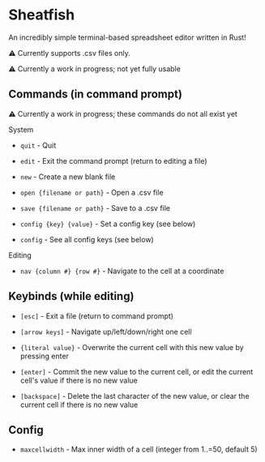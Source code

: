 # Sheatfish

An incredibly simple terminal-based spreadsheet editor written in Rust!

<!-- todo: add image of a sheatfish and a spreadsheet screenshot -->

:warning: Currently supports .csv files only.

:warning: Currently a work in progress; not yet fully usable

## Commands (in command prompt)

:warning: Currently a work in progress; these commands do not all exist yet

System

- `quit` -
Quit

- `edit` -
Exit the command prompt (return to editing a file)

- `new` - Create a new blank file

- `open {filename or path}` -
Open a .csv file

- `save {filename or path}` -
Save to a .csv file

- `config {key} {value}` -
Set a config key (see below)

- `config` -
See all config keys (see below)

Editing

- `nav {column #} {row #}` -
Navigate to the cell at a coordinate

## Keybinds (while editing)

- `[esc]` -
Exit a file (return to command prompt)

- `[arrow keys]` -
Navigate up/left/down/right one cell

- `{literal value}` -
Overwrite the current cell with this new value by pressing enter

- `[enter]` -
Commit the new value to the current cell, or edit the current cell's value if there is no new value

- `[backspace]` -
Delete the last character of the new value, or clear the current cell if there is no new value

## Config

- `maxcellwidth` -
Max inner width of a cell (integer from 1..=50, default 5)
